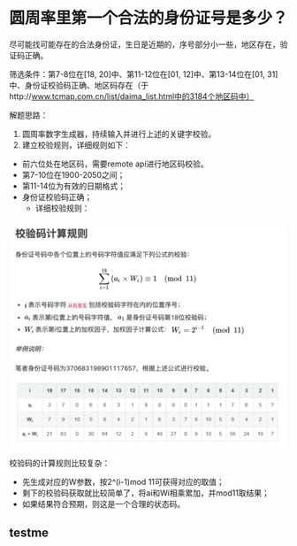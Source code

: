 # 圆周率里第一个合法的身份证号是多少？

尽可能找可能存在的合法身份证，生日是近期的，序号部分小一些，地区存在，验证码正确。

筛选条件：第7-8位在[18, 20]中、第11-12位在[01, 12]中、第13-14位在[01, 31]中、身份证校验码正确、地区码存在（于http://www.tcmap.com.cn/list/daima_list.html中的3184个地区码中）


解题思路：
1. 圆周率数字生成器，持续输入并进行上述的关键字校验。
2. 建立校验规则，详细规则如下：
- 前六位处在地区码，需要remote api进行地区码校验。
- 第7-10位在1900-2050之间；
- 第11-14位为有效的日期格式；
- 身份证校验码正确；
    - 详细校验规则：


![Alt text](image.png)

校验码的计算规则比较复杂：
- 先生成对应的W参数，按2^(i-1)mod 11可获得对应的取值；
- 剩下的校验码获取就比较简单了，将ai和Wi相乘累加，并mod11取结果；
- 如果结果符合预期，则这是一个合理的状态码。

## testme 